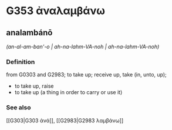 # G353 ἀναλαμβάνω

## analambánō

_(an-al-am-ban'-o | ah-na-lahm-VA-noh | ah-na-lahm-VA-noh)_

### Definition

from G0303 and G2983; to take up; receive up, take (in, unto, up); 

- to take up, raise
- to take up (a thing in order to carry or use it)

### See also

[[G303|G303 ἀνά]], [[G2983|G2983 λαμβάνω]]
